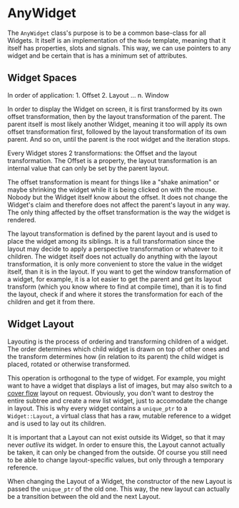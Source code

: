 AnyWidget
=========

The `AnyWidget` class's purpose is to be a common base-class for all Widgets. It itself is an implementation of the
`Node` template, meaning that it itself has properties, slots and signals. This way, we can use pointers to any widget
and be certain that is has a minimum set of attributes.

Widget Spaces
-------------

In order of application:
    1. Offset
    2. Layout
    ...
    n. Window

In order to display the Widget on screen, it is first transformed by its own offset transformation, then by the
layout transformation of the parent. The parent itself is most likely another Widget, meaning it too will apply
its own offset transformation first, followed by the layout transformation of its own parent. And so on, until
the parent is the root widget and the iteration stops.

Every Widget stores 2 transformations: the Offset and the layout transformation. The Offset is a property, the layout
transformation is an internal value that can only be set by the parent layout.

The offset transformation is meant for things like a "shake animation" or maybe shrinking the widget while it is being
clicked on with the mouse. Nobody but the Widget itself know about the offset. It does not change the Widget's claim and
therefore does not affect the parent's layout in any way. The only thing affected by the offset transformation is the
way the widget is rendered.

The layout transformation is defined by the parent layout and is used to place the widget among its siblings. It
is a full transformation since the layout may decide to apply a perspective transformation or whatever to it children.
The widget itself does not actually do anything with the layout transformation, it is only more convenient to store the
value in the widget itself, than it is in the layout. If you want to get the window transformation of a widget, for
example, it is a lot easier to get the parent and get its layout transform (which you know where to find at compile
time), than it is to find the layout, check if and where it stores the transformation for each of the children and get
it from there.

Widget Layout
-------------

Layouting is the process of ordering and transforming children of a widget. The order determines which child widget is
drawn on top of other ones and the transform determines how (in relation to its parent) the child widget is placed,
rotated or otherwise transformed.

This operation is orthogonal to the type of widget. For example, you might want to have a widget that displays a list
of images, but may also switch to a [cover flow](https://en.wikipedia.org/wiki/Cover_Flow) layout on request. Obviously,
you don't want to destroy the entire subtree and create a new list widget, just to accomodate the change in layout.
This is why every widget contains a `unique_ptr` to a `Widget::Layout`, a virtual class that has a raw, mutable
reference to a widget and is used to lay out its children.

It is important that a Layout can not exist outside its Widget, so that it may never *outlive* its widget. In order to
ensure this, the Layout cannot actually be taken, it can only be changed from the outside. Of course you still need to
be able to change layout-specific values, but only through a temporary reference.

When changing the Layout of a Widget, the constructor of the new Layout is passed the `unique_ptr` of the old one. This
way, the new layout can actually be a transition between the old and the next Layout.
